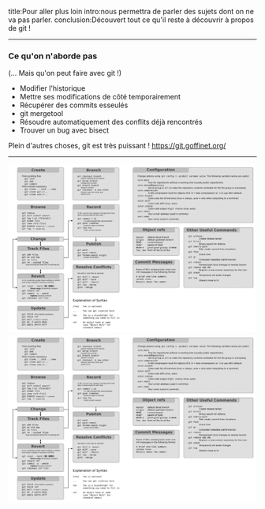 title:Pour aller plus loin
intro:nous permettra de parler des sujets dont on ne va pas parler.
conclusion:Découvert tout ce qu'il reste à découvrir à propos de git !

---

### Ce qu'on n'aborde pas

(… Mais qu'on peut faire avec git !)

- Modifier l'historique
- Mettre ses modifications de côté temporairement
- Récupérer des commits esseulés
- git mergetool
- Résoudre automatiquement des conflits déjà rencontrés
- Trouver un bug avec bisect

Plein d'autres choses, git est très puissant !
https://git.goffinet.org/

---

![front w100 hiddenhtml](images/git_cheat_sheet.png)
![center w70 hiddenpdf](images/git_cheat_sheet.png)
